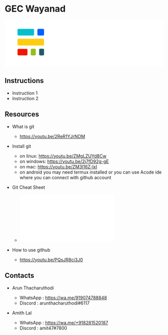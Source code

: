 
# GEC Wayanad
![Campus Logo](assets/logo.png)

## Instructions
- Instruction 1
- Instruction 2

## Resources
- What is git
  - https://youtu.be/2ReR1YJrNOM

- Install git
  - on linux:   https://youtu.be/ZMgLZUYd8Cw
  - on windows: https://youtu.be/2j7fD92g-gE
  - on mac: https://youtu.be/ZM3I16Z-lxI
  - on android you may need termux installed or you can use Acode ide where you can connect with github account

- Git Cheat Sheet
  - ![Git Cheatsheet](assets/cheatsheet.pdf)

- How to use github
  - https://youtu.be/PQsJR8ci3J0

## Contacts
- Arun Thacharuthodi
  - WhatsApp : https://wa.me/919074788848
  - Discord : arunthacharuthodi#6117

- Amith Lal
  - WhatsApp : https://wa.me/+918281520187
  - Discord :  amit47#7800